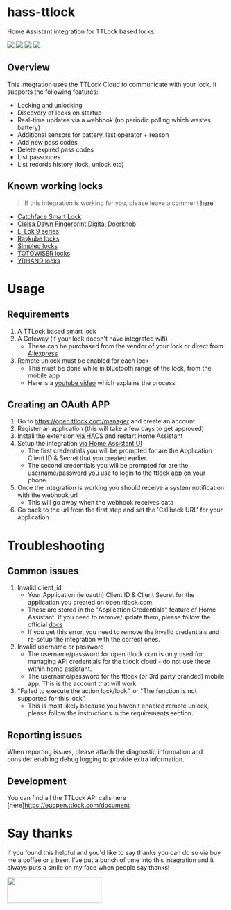 # hass-ttlock

Home Assistant integration for TTLock based locks.

[<img src="https://img.shields.io/github/v/release/jbergler/hass-ttlock?style=for-the-badge" />](https://github.com/jbergler/hass-ttlock/releases/latest)
<picture><img src="https://img.shields.io/github/downloads/jbergler/hass-ttlock/total?style=for-the-badge" /></picture>
<picture><img src="https://img.shields.io/github/downloads/jbergler/hass-ttlock/latest/total?style=for-the-badge" /></picture>
[<img src="https://img.shields.io/codecov/c/github/jbergler/hass-ttlock?style=for-the-badge&token=EJI902TDWE" />](https://app.codecov.io/gh/jbergler/hass-ttlock)

## Overview

This integration uses the TTLock Cloud to communicate with your lock. It supports the following features:

- Locking and unlocking
- Discovery of locks on startup
- Real-time updates via a webhook (no periodic polling which wastes battery)
- Additional sensors for battery, last operator + reason
- Add new pass codes
- Delete expired pass codes
- List passcodes
- List records history (lock, unlock etc)

## Known working locks

> If this integration is working for you, please leave a comment [here](https://github.com/jbergler/hass-ttlock/issues/1)

- [Catchface Smart Lock](https://s.click.aliexpress.com/e/_DFtl1Wd)
- [Cielsa Dawn Fingerprint Digital Doorknob](https://www.amazon.com/dp/B09B557YZK)
- [E-Lok 9 series](https://www.e-lok.com/9-series)
- [Raykube locks](https://raukube0001.aliexpress.com/store/1864009/search?SearchText=TT+Lock)
- [Simpled locks](https://simpled.uk/)
- [TOTOWISER locks](https://www.amazon.com.au/gp/product/B08TQKW3JC)
- [YRHAND locks](https://yrhandlock.com)

# Usage

## Requirements

1. A TTLock based smart lock
1. A Gateway (if your lock doesn't have integrated wifi)
   - These can be purchased from the vendor of your lock or direct from [Aliexpress](https://s.click.aliexpress.com/e/_DEPpClx)
1. Remote unlock must be enabled for each lock
   - This must be done while in bluetooth range of the lock, from the mobile app
   - Here is a [youtube video](https://www.youtube.com/watch?v=ni-38QpoNA4) which explains the process

## Creating an OAuth APP

1. Go to https://open.ttlock.com/manager and create an account
1. Register an application (this will take a few days to get approved)
1. Install the extension [via HACS](https://my.home-assistant.io/redirect/hacs_repository/?owner=jbergler&repository=hass-ttlock&category=integration) and restart Home Assistant
1. Setup the integration [via Home Assistant UI](https://my.home-assistant.io/redirect/config_flow_start/?domain=ttlock)
   - The first credentials you will be prompted for are the Application Client ID & Secret that you created earlier.
   - The second credentials you will be prompted for are the username/password you use to login to the ttlock app on your phone.
1. Once the integration is working you should receive a system notification with the webhook url
   - This will go away when the webhook receives data
1. Go back to the url from the first step and set the 'Callback URL' for your application

# Troubleshooting

## Common issues

1. Invalid client_id
   - Your Application (ie oauth) Client ID & Client Secret for the application you created on open.ttlock.com.
   - These are stored in the "Application Credentials" feature of Home Assistant. If you need to remove/update them, please follow the official [docs](https://www.home-assistant.io/integrations/application_credentials)
   - If you get this error, you need to remove the invalid credentials and re-setup the integration with the correct ones.
1. Invalid username or password
   - The username/password for open.ttlock.com is only used for managing API credentials for the ttlock cloud - do not use these within home assistant.
   - The username/password for the ttlock (or 3rd party branded) mobile app. This is the account that will work.
1. "Failed to execute the action lock/lock." or "The function is not supported for this lock"
   - This is most likely because you haven't enabled remote unlock, please follow the instructions in the requirements section.

## Reporting issues

When reporting issues, please attach the diagnostic information and consider enabling debug logging to provide extra information.

## Development
You can find all the TTLock API calls here [here]https://euopen.ttlock.com/document

# Say thanks

If you found this helpful and you'd like to say thanks you can do so via buy me a coffee or a beer.
I've put a bunch of time into this integration and it always puts a smile on my face when people say thanks!

<a href="https://www.buymeacoffee.com/jbergler" target="_blank"><img src="https://cdn.buymeacoffee.com/buttons/v2/default-yellow.png" height="60" width="217"></a>

